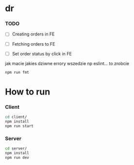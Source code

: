 # dr

### TODO
- [ ] Creating orders in FE
- [ ] Fetching orders to FE
- [ ] Set order status by click in FE



jak macie jakies dziwne errory wszedzie np eslint... to zrobcie
```bash
npm run fmt
```

# How to run
### Client
```bash
cd client/
npm install
npm run start
```
### Server
```bash
cd server/
npm install
npm run dev
